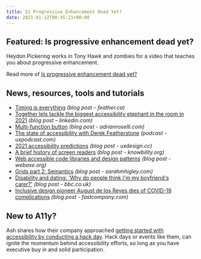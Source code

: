```yaml
---
title: Is Progressive Enhancement Dead Yet?
date: 2021-01-12T00:45:21+00:00
---
```


## Featured: Is progressive enhancement dead yet?

Heydon Pickering works in Tony Hawk and zombies for a video that teaches you about progressive enhancement.

Read more of [Is progressive enhancement dead yet?](https://briefs.video/videos/is-progressive-enhancement-dead-yet/)

## News, resources, tools and tutorials

- [Timing is everything](https://feather.ca/timing/) *(blog post – feather.ca)*
- [Together lets tackle the biggest accessibility elephant in the room in 2021](https://www.linkedin.com/pulse/together-lets-tackle-biggest-accessibility-elephant-ford-williams) *(blog post – linkedin.com)*
- [Multi-function button](https://adrianroselli.com/2021/01/multi-function-button.html) *(blog post - adrianroselli.com)*
- [The state of accessibility with Derek Featherstone](https://uxpodcast.com/253-accessibility-derek-featherstone/) *(podcast - uxpodcast.com)*
- [2021 accessibility predictions](https://uxdesign.cc/2021-accessibility-predictions-b92ff660c8bd) *(blog post - uxdesign.cc)*
- [A brief history of screen readers](https://knowbility.org/blog/2021/a-brief-history-of-screen-readers/) *(blog post - knowbility.org)*
- [Web accessible code libraries and design patterns](http://www.webaxe.org/web-accessible-code-library-design-systems-patterns/) *(blog post - webaxe.org)*
- [Grids part 2: Semantics](https://sarahmhigley.com/writing/grids-part2/) *(blog post - sarahmhigley.com)*
- [Disability and dating: 'Why do people think I'm my boyfriend's carer?'](https://www.bbc.co.uk/bbcthree/article/3fd6b74d-e71e-4327-b2f7-3257e6a3c1ea) *(blog post - bbc.co.uk)*
- [Inclusive design pioneer August de los Reyes dies of COVID-19 complications](https://www.fastcompany.com/90590698/inclusive-design-pioneer-august-de-los-reyes-dies-of-covid-19-complications) *(blog post - fastcompany.com)*

## New to A11y?

Ash shares how their company approached [getting started with accessibility by conducting a hack day](https://medium.com/attest-r-and-d/accessibility-hack-day-8a6cb02312bf). Hack days or events like them, can ignite the momentum behind accessibility efforts, so long as you have executive buy in and solid participation.

